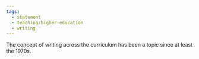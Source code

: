 ```yaml
---
tags:
  - statement
  - teaching/higher-education
  - writing
---
```

The concept of writing across the curriculum has been a topic since at least the 1970s.